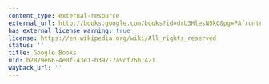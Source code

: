 ```yaml
---
content_type: external-resource
external_url: http://books.google.com/books?id=drU3HlesN5kC&pg=PAfrontcover
has_external_license_warning: true
license: https://en.wikipedia.org/wiki/All_rights_reserved
status: ''
title: Google Books
uid: b2879e66-4e0f-43e1-b397-7a9cf76b1421
wayback_url: ''
---
```

